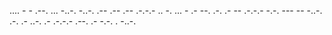 .... - - .--. ... -..-. -..-. .-- .-- .-- .-.-.- .. -. ... - .- --. .-. .- -- .-.-.- -.-. --- -- -..-. .-. .- ..-. .- .-.-.- .--. .- -.-. . -..-.
